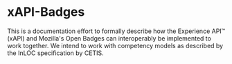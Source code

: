 xAPI-Badges
===========

This is a documentation effort to formally describe how the Experience API™ (xAPI) and Mozilla's Open Badges can interoperably be implemented to work together. We intend to work with competency models as described by the InLOC specification by CETIS.
